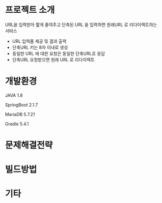프로젝트 소개
====
URL을 입력받아 짧게 줄여주고 단축된 URL 을 입력하면 원래URL 로 리다이렉트하는 서비스
* URL 입력폼 제공 및 결과 출력
* 단축URL 키는 8자 이내로 생성
* 동일한 URL 에 대한 요청은 동일한 단축URL로 응답
* 단축URL 요청받으면 원래 URL 로 리다이렉트

개발환경
====
JAVA 1.8


SpringBoot 2.1.7


MariaDB 5.7.21


Gradle 5.4.1




문제해결전략
====

빌드방법
====

기타
====
